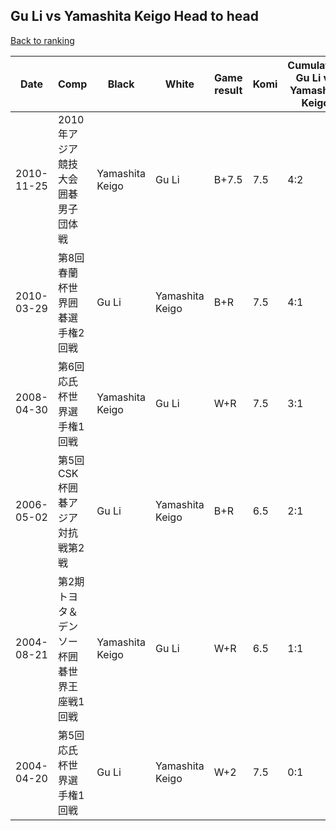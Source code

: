 ## Gu Li vs Yamashita Keigo Head to head

[Back to ranking](../../index.md)




| **Date** | **Comp** | **Black** | **White** | **Game result** | **Komi** | **Cumulative Gu Li vs Yamashita Keigo** | **Gu Li streak** | **Yamashita Keigo streak** | 
| --- | --- | --- | --- | --- | --- | --- | --- | --- |
| 2010-11-25 | 2010年アジア競技大会囲碁男子団体戦 | Yamashita Keigo | Gu Li | B+7.5 | 7.5 | 4:2 | 0 | 1 | 
| 2010-03-29 | 第8回春蘭杯世界囲碁選手権2回戦 | Gu Li | Yamashita Keigo | B+R | 7.5 | 4:1 | 4 | 0 | 
| 2008-04-30 | 第6回応氏杯世界選手権1回戦 | Yamashita Keigo | Gu Li | W+R | 7.5 | 3:1 | 3 | 0 | 
| 2006-05-02 | 第5回CSK杯囲碁アジア対抗戦第2戦 | Gu Li | Yamashita Keigo | B+R | 6.5 | 2:1 | 2 | 0 | 
| 2004-08-21 | 第2期トヨタ＆デンソー杯囲碁世界王座戦1回戦 | Yamashita Keigo | Gu Li | W+R | 6.5 | 1:1 | 1 | 0 | 
| 2004-04-20 | 第5回応氏杯世界選手権1回戦 | Gu Li | Yamashita Keigo | W+2 | 7.5 | 0:1 | 0 | 1 |




